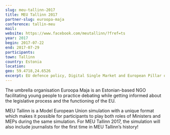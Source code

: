 ```yaml
---
slug: meu-tallinn-2017
title: MEU Tallinn 2017
partner-slug: euroopa-maja
conference: tallin-meu
mail:
website: https://www.facebook.com/meutallinn/?fref=ts
year: 2017
begin: 2017-07-22
end: 2017-07-29
participants:
town: Tallinn
country: Estonia
location:
geo: 59.4718,24.6526
excerpt: EU defence policy, Digital Single Market and European Pillar of Social Rights
---
```

The umbrella organisation Euroopa Maja is an Estonian-based NGO facilitating young people to practice debating while getting informed about the legislative process and the functioning of the EU.

MEU Tallinn is a Model European Union simulation with a unique format which makes it possible for participants to play both roles of Ministers and MEPs during the same simulation. For MEU Tallinn 2017, the simulation will also include journalists for the first time in MEU Tallinn’s history!
